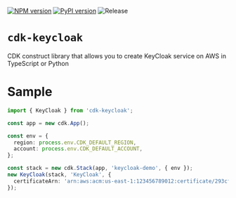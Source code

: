 [![NPM version](https://badge.fury.io/js/cdk-keycloak.svg)](https://badge.fury.io/js/cdk-keycloak)
[![PyPI version](https://badge.fury.io/py/cdk-keycloak.svg)](https://badge.fury.io/py/cdk-keycloak)
![Release](https://github.com/pahud/cdk-keycloak/workflows/Release/badge.svg?branch=main)

# `cdk-keycloak`

CDK construct library that allows you to create KeyCloak service on AWS in TypeScript or Python

# Sample

```ts
import { KeyCloak } from 'cdk-keycloak';

const app = new cdk.App();

const env = {
  region: process.env.CDK_DEFAULT_REGION,
  account: process.env.CDK_DEFAULT_ACCOUNT,
};

const stack = new cdk.Stack(app, 'keycloak-demo', { env });
new KeyCloak(stack, 'KeyCloak', {
  certificateArn: 'arn:aws:acm:us-east-1:123456789012:certificate/293cf875-ca98-4c2e-a797-e1cf6df2553c'
});
```

